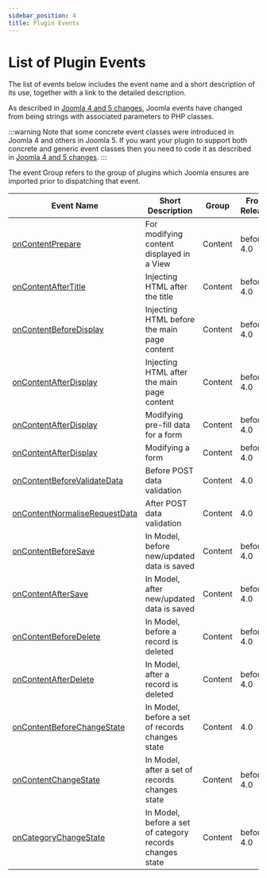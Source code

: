 ```yaml
---
sidebar_position: 4
title: Plugin Events
---
```


List of Plugin Events
=====================

The list of events below includes the event name and a short description of its use, together with a link to the detailed description.

As described in [Joomla 4 and 5 changes](../joomla-4-and-5-changes.md), Joomla events have changed from being strings with associated parameters to PHP classes.

:::warning
  Note that some concrete event classes were introduced in Joomla 4 and others in Joomla 5. If you want your plugin to support both concrete and generic event classes then you need to code it as described in [Joomla 4 and 5 changes](../joomla-4-and-5-changes.md).
:::

The event Group refers to the group of plugins which Joomla ensures are imported prior to dispatching that event. 

| Event Name                        | Short Description                            | Group            | From Release |
| --------------------------------- | --------------------------------------- | ---------------- | ------------ |
| [onContentPrepare](content.md#oncontentprepare) | For modifying content displayed in a View | Content          |  before 4.0  |
| [onContentAfterTitle](./content.md#oncontentaftertitle) | Injecting HTML after the title | Content          |  before 4.0  |
| [onContentBeforeDisplay](./content.md#oncontentbeforedisplay) | Injecting HTML before the main page content | Content          |  before 4.0  |
| [onContentAfterDisplay](./content.md#oncontentafterdisplay) | Injecting HTML after the main page content | Content          |  before 4.0  |
| [onContentAfterDisplay](./content.md#oncontentpreparedata) | Modifying pre-fill data for a form | Content          |  before 4.0  |
| [onContentAfterDisplay](./content.md#oncontentprepareform) | Modifying a form | Content          |  before 4.0  |
| [onContentBeforeValidateData](./content.md#oncontentbeforevalidatedata) | Before POST data validation | Content          |  4.0  |
| [onContentNormaliseRequestData](./content.md#oncontentnormaliserequestdata) | After POST data validation | Content          |  4.0  |
| [onContentBeforeSave](./content.md#onContentBeforeSave) | In Model, before new/updated data is saved | Content          |  before 4.0  |
| [onContentAfterSave](./content.md#onContentAfterSave) | In Model, after new/updated data is saved | Content          |  before 4.0  |
| [onContentBeforeDelete](./content.md#onContentBeforeDelete) | In Model, before a record is deleted | Content          |  before 4.0  |
| [onContentAfterDelete](./content.md#onContentAfterDelete) | In Model, after a record is deleted | Content          |  before 4.0  |
| [onContentBeforeChangeState](./content.md#onContentBeforeChangeState) | In Model, before a set of records changes state | Content      |  4.0  |
| [onContentChangeState](./content.md#onContentChangeState) | In Model, after a set of records changes state | Content          |  before 4.0  |
| [onCategoryChangeState](./content.md#onCategoryChangeState) | In Model, before a set of category records changes state | Content     |  before 4.0  |


